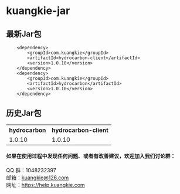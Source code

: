 # kuangkie-jar

## 最新Jar包
```
    <dependency>
		<groupId>com.kuangkie</groupId>
		<artifactId>hydrocarbon-client</artifactId>
		<version>1.0.10</version>
	</dependency>
	<dependency>
		<groupId>com.kuangkie</groupId>
		<artifactId>hydrocarbon</artifactId>
		<version>1.0.10</version>
	</dependency>

```
## 历史Jar包
<table>
<tr>
<th>hydrocarbon</th><th>hydrocarbon-client</th>
</tr>
<tr><td>1.0.10</td><td>1.0.10</td></tr>
</table>

#### 如果在使用过程中发现任何问题、或者有改善建议，欢迎加入我们讨论群：
QQ 群：1048232397  
邮箱：kuangkie@126.com  
网址：https://help.kuangkie.com  
